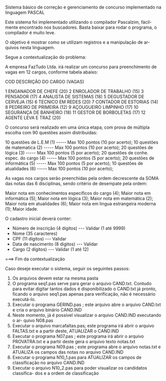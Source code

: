 Sistema básico de correção e gerenciamento de concurso implementado na
linguagem PASCAL

Este sistema foi implementado utilizando o compilador Pascalzim, fácil-
mente encontrado nos buscadores. Basta baixar para rodar o programa, o
compilador é muito leve.

O objetivo é mostrar como se utilizam registros e a manipulação de ar-
quivos nesta linguagem.

Segue a contextualização do problema:

A empresa FazTudo Ltda. irá realizar um concurso para preenchimento de vagas
em 12 cargos, conforme tabela abaixo:

COD                 DESCRIÇÃO DO CARGO                 (VAGAS)

1                   ENGANADOR DE CHEFE                  (20)
2                   ENROLADOR DE TRABALHO               (15)
3                   PENSADOR                            (17)
4                   ANALISTA DE SISTEMAS                (18)
5                   DEGUSTADOR DE CERVEJA               (15)
6                   TECNICO EM REDES                    (20)
7                   CONTADOR DE ESTORIAS                (14)
8                   PEDREIRO DE PRIMEIRA                (12)
9                   AÇOUGUEIRO LIMPINHO                 (17)
10                  SEGURANÇA DE BANHEIRO               (18)
11                  GESTOR DE BORBOLETAS                (17)
12                  AGENTE LEVA E TRAZ                  (20)

O concurso será realizado em uma única etapa, com prova de múltipla escolha com
90 questões assim distribuidas:

10 questões de L.E.M (1)                -----    Max 100 pontos (10 por acerto);
10 questões de matematica (2)           -----    Max 100 pontos (10 por acerto);
20 questões de lógica (3)                -----   Max 100 pontos (5 por acerto);
20 questões de conhe. espec. do cargo (4)  ----- Max 100 pontos (5 por acerto);
20 questões de informática (5)           -----   Max 100 pontos (5 por acerto);
10 questões de atualidades (6)          -----    Max 100 pontos (10 por acerto);

As vagas nos cargos serão preenchidas pela ordem decrescente da SOMA das notas
das 6 disciplinas, sendo critério de desempate pela ordem:

Maior nota em conhecimentos específicos do cargo (4);
Maior nota em informática (5);
Maior nota em lógica (3);
Maior nota em matemática (2);
Maior nota em atualidades (6);
Maior nota em lingua estrangeira moderna (1);
Maior idade.

O cadastro inicial deverá conter:

- Número de inscrição (4 dígitos) --- Validar (1 até 9999)
- Nome (35 caracteres)   
- CPF (11 dígitos)                --- Validar
- Data de nascimento (8 digitos)  --- Validar
- Cargo (2 dígitos)               --- Validar (1 até 12)    

===> Fim da contextualização

Caso deseje executar o sistema, seguir os seguintes passos:

1. Os arquivos devem estar na mesma pasta
2. O programa seq1.pas serve para gerar o arquivo CAND.txt. Contudo para
   evitar digitar tantos dados é disponibilizado o CAND.txt já pronto, ficando
   o arquivo seq1.pas apenas para verificação, não é necessário executá-lo.
3. Executar o programa GERIND.pas ; este arquivo abre o arquivo CAND.txt e cria
   o arquivo binário CAND.IND
4. Neste momento, já é possível visualizar o arquivo CAND.IND executando o ar-
   quivo N08.pas
5. Executar o arquivo marcafaltas.pas; este programa irá abrir o arquivo
   FALTAS.txt e a partir deste, ATUALIZAR o CAND.IND
6. Executar o programa N07.pas ; este programa irá abrir o arquivo PROVATRA.txt
   e a partir deste gera o arquivo texto notas.txt
7. Executar o programa N09.pas ; este programa abre o arquivo notas.txt e
   ATUALIZA os campos das notas no arquivo CAND.IND
8. Executar o programa N10_1.pas para ATUALIZAR os campos de classificação no
   arquivo CAND.IND
9. Executar o arquivo N10_2.pas para poder visualizar os candidatos classifica-
   dos e a ordem de classificação
